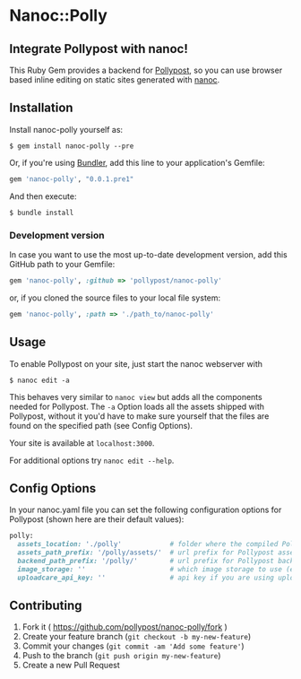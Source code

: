 # Nanoc::Polly

## Integrate Pollypost with nanoc!

This Ruby Gem provides a backend for [Pollypost](https://github.com/pollypost/pollypost), so you can use browser based inline editing on static sites generated with [nanoc](http://nanoc.ws/).

## Installation

Install nanoc-polly yourself as:

    $ gem install nanoc-polly --pre

Or, if you're using [Bundler](http://bundler.io/), add this line to your application's Gemfile:

```ruby
gem 'nanoc-polly', "0.0.1.pre1"
```

And then execute:

    $ bundle install

### Development version

In case you want to use the most up-to-date development version, add this GitHub path to your Gemfile:

```ruby
gem 'nanoc-polly', :github => 'pollypost/nanoc-polly'
```
or, if you cloned the source files to your local file system:

```ruby
gem 'nanoc-polly', :path => './path_to/nanoc-polly'
```


## Usage

To enable Pollypost on your site, just start the nanoc webserver with

    $ nanoc edit -a

This behaves very similar to `nanoc view` but adds all the components needed for Pollypost. The `-a` Option loads all the assets shipped with Pollypost, without it you'd have to make sure yourself that the files are found on the specified path (see Config Options).

Your site is available at `localhost:3000`.

For additional options try `nanoc edit --help`.

## Config Options

In your nanoc.yaml file you can set the following configuration options for Pollypost (shown here are their default values):

```ruby
polly:
  assets_location: './polly'            # folder where the compiled Pollypost assets are stored
  assets_path_prefix: '/polly/assets/'  # url prefix for Pollypost asset paths
  backend_path_prefix: '/polly/'        # url prefix for Pollypost backend paths
  image_storage: ''                     # which image storage to use (e.g. 'uploadcare')
  uploadcare_api_key: ''                # api key if you are using uploadcare as image storage
```

## Contributing

1. Fork it ( https://github.com/pollypost/nanoc-polly/fork )
2. Create your feature branch (`git checkout -b my-new-feature`)
3. Commit your changes (`git commit -am 'Add some feature'`)
4. Push to the branch (`git push origin my-new-feature`)
5. Create a new Pull Request
